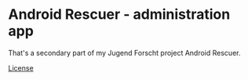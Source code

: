 # Android Rescuer - administration app #

That's a secondary part of my Jugend Forscht project Android Rescuer.

[License](http://www.binpress.com/license/view/l/2889a384ac4429519037cef4536eb3ce)